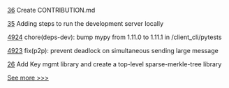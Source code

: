 
[36](https://github.com/hyperledger-labs/aifaq/pull/36) Create CONTRIBUTION.md

[35](https://github.com/hyperledger-labs/aifaq/pull/35) Adding steps to run the development server locally

[4924](https://github.com/hyperledger/iroha/pull/4924) chore(deps-dev): bump mypy from 1.11.0 to 1.11.1 in /client_cli/pytests

[4923](https://github.com/hyperledger/iroha/pull/4923) fix(p2p): prevent deadlock on simultaneous sending large message

[26](https://github.com/hyperledger-labs/zeto/pull/26) Add Key mgmt library and create a top-level sparse-merkle-tree library


[See more >>>](https://start-here.hyperledger.org/pull-requests)
